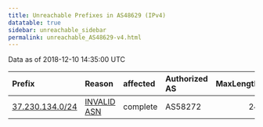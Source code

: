 ```yaml
---
title: Unreachable Prefixes in AS48629 (IPv4)
datatable: true
sidebar: unreachable_sidebar
permalink: unreachable_AS48629-v4.html
---
```


Data as of 2018-12-10 14:35:00 UTC


<div class="datatable-begin"></div>

| Prefix                                                   | Reason                                                                                                 | affected   | Authorized AS   |   MaxLength | Anchor                                         |   unreachable /24s |
|:---------------------------------------------------------|:-------------------------------------------------------------------------------------------------------|:-----------|:----------------|------------:|:-----------------------------------------------|-------------------:|
| [37.230.134.0/24](https://stat.ripe.net/37.230.134.0/24) | [INVALID ASN](https://rpki-validator.ripe.net/announcement-preview?asn=AS48629&prefix=37.230.134.0/24) | complete   | AS58272         |          24 | [RIPE](unreachable_RIPE_NCC_RPKI_Root-v4.html) |                  1 |

<div class="datatable-end"></div>
